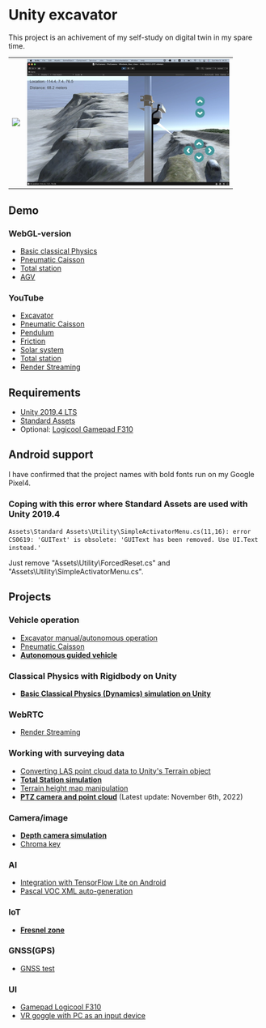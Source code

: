 # Unity excavator

This project is an achivement of my self-study on digital twin in my spare time.

<table>
<tr><td>
<img src="./doc/scene.png" width=400>
</td>
<td style="margin: 20px;" >
<img src="./doc/ptz_camera2.jpg" width=400>
</td></tr>
<table>

## Demo

### WebGL-version

- [Basic classical Physics](https://araobp.github.io/unity-excavator/www/basic_classical_physics/)
- [Pneumatic Caisson](https://araobp.github.io/unity-excavator/www/pneumatic_caisson/)
- [Total station](https://araobp.github.io/unity-excavator/www/total_station/)
- [AGV](https://araobp.github.io/unity-excavator/www/agv/)

### YouTube

- [Excavator](https://www.youtube.com/watch?v=0X4c5gxU6-A)
- [Pneumatic Caisson](https://youtu.be/3EMcrRJ446w)
- [Pendulum](https://www.youtube.com/watch?v=2AjkpGLnm74)
- [Friction](https://www.youtube.com/watch?v=5SQ1QVdskcI)
- [Solar system](https://www.youtube.com/watch?v=2z0K-X5a5Ss)
- [Total station](https://www.youtube.com/watch?v=Is45dRC3fNM)
- [Render Streaming](https://youtu.be/CTrM93eaq1s)

## Requirements

- [Unity 2019.4 LTS](https://unity.com/releases/2019-lts)
- [Standard Assets](https://assetstore.unity.com/packages/essentials/asset-packs/standard-assets-for-unity-2017-3-32351)
- Optional: [Logicool Gamepad F310](https://www.logitechg.com/en-us/products/gamepads/f310-gamepad.940-000110.html)

## Android support

I have confirmed that the project names with bold fonts run on my Google Pixel4.

### Coping with this error where Standard Assets are used with Unity 2019.4

```
Assets\Standard Assets\Utility\SimpleActivatorMenu.cs(11,16): error CS0619: 'GUIText' is obsolete: 'GUIText has been removed. Use UI.Text instead.'
```

Just remove "Assets\Utility\ForcedReset.cs" and "Assets\Utility\SimpleActivatorMenu.cs".

## Projects

### Vehicle operation

- [Excavator manual/autonomous operation](./doc/Excavator.md)
- [Pneumatic Caisson](./doc/PneumaticCaisson.md)
- **[Autonomous guided vehicle](./doc/AGV.md)**

### Classical Physics with Rigidbody on Unity

- **[Basic Classical Physics (Dynamics) simulation on Unity](./doc/BasicClassicalPhysics.md)**

### WebRTC

- [Render Streaming](./doc/RenderStreaming.md)

### Working with surveying data

- [Converting LAS point cloud data to Unity's Terrain object](./doc/PointCloud.md)
- **[Total Station simulation](./doc/TotalStation.md)**
- [Terrain height map manipulation](./doc/HeightMapManipulation.md)
- **[PTZ camera and point cloud](./doc/PTZCamera.md)** (Latest update: November 6th, 2022)

### Camera/image

- **[Depth camera simulation](./doc/DepthCamera.md)**
- [Chroma key](./doc/ChromaKey.md)

### AI

- [Integration with TensorFlow Lite on Android](./doc/TensorFlowLite.md)
- [Pascal VOC XML auto-generation](./doc/PascalVOC.md) 

### IoT

- **[Fresnel zone](./doc/FresnelZone.md)**

### GNSS(GPS)

- [GNSS test](./doc/GNSSTest.md)

### UI

- [Gamepad Logicool F310](./doc/GamepadF310.md)
- [VR goggle with PC as an input device](./doc/VR_Input.md)
